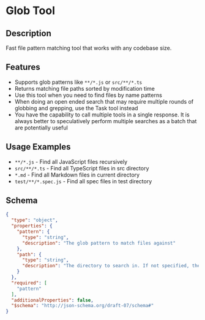 # Glob Tool

## Description

Fast file pattern matching tool that works with any codebase size.

## Features

- Supports glob patterns like `**/*.js` or `src/**/*.ts`
- Returns matching file paths sorted by modification time
- Use this tool when you need to find files by name patterns
- When doing an open ended search that may require multiple rounds of globbing and grepping, use the Task tool instead
- You have the capability to call multiple tools in a single response. It is always better to speculatively perform multiple searches as a batch that are potentially useful

## Usage Examples

- `**/*.js` - Find all JavaScript files recursively
- `src/**/*.ts` - Find all TypeScript files in src directory
- `*.md` - Find all Markdown files in current directory
- `test/**/*.spec.js` - Find all spec files in test directory

## Schema

```json
{
  "type": "object",
  "properties": {
    "pattern": {
      "type": "string",
      "description": "The glob pattern to match files against"
    },
    "path": {
      "type": "string",
      "description": "The directory to search in. If not specified, the current working directory will be used. IMPORTANT: Omit this field to use the default directory. DO NOT enter \"undefined\" or \"null\" - simply omit it for the default behavior. Must be a valid directory path if provided."
    }
  },
  "required": [
    "pattern"
  ],
  "additionalProperties": false,
  "$schema": "http://json-schema.org/draft-07/schema#"
}
```